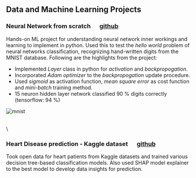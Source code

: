 ## Data and Machine Learning Projects

### Neural Network from scratch    &emsp; [github](https://github.com/td-iceman/Tarandeep-Projects/blob/main/NN_from_scratch.ipynb)

Hands-on ML project for understanding neural network inner workings and learning to implement in python. Used this to test the _hello world_ problem of neural networks classification, recognizing hand-written digits from the MNIST database. Following are the highlights from the project:

- Implemented _Layer_ class in python for _activation_ and _backpropogation_.
- Incorporated _Adam optimizer_ to the _backpropogation_ update procedure.
- Used _sigmoid_ as activation function, _mean square error_ as cost function and _mini-batch_ training method.
- 15 neuron hidden layer network classified 90 % digits correctly (tensorflow: 94 %)

![mnist](/Tarandeep-Projects/images/MNIST_digit.jpg)

<br />\

### Heart Disease prediction - Kaggle dataset     &emsp; [github]()

Took open data for heart patients from Kaggle datasets and trained various decision tree-based classification models. Also used SHAP model explainer to the best model to develop data insights for prediction.
